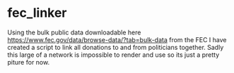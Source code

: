 # fec_linker
Using the bulk public data downloadable here https://www.fec.gov/data/browse-data/?tab=bulk-data from the FEC I have created a script to link all donations to and from politicians together. Sadly this large of a network is impossible to render and use so its just a pretty piture for now.
